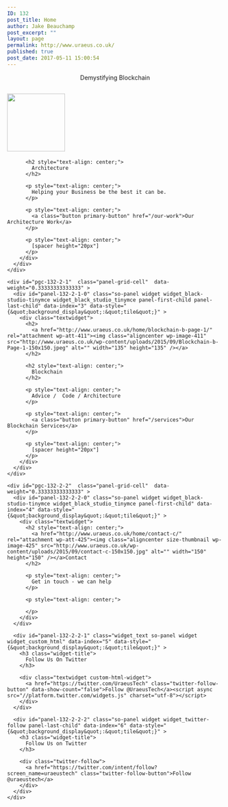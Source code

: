 ```yaml
---
ID: 132
post_title: Home
author: Jake Beauchamp
post_excerpt: ""
layout: page
permalink: http://www.uraeus.co.uk/
published: true
post_date: 2017-05-11 15:00:54
---
```

<div id="pl-132"  class="panel-layout" >
  <div id="pg-132-0"  class="panel-grid panel-has-style"  data-style="{&quot;background&quot;:&quot;#000000&quot;,&quot;background_image_attachment&quot;:&quot;181&quot;,&quot;background_display&quot;:&quot;cover&quot;,&quot;row_stretch&quot;:&quot;full&quot;,&quot;cell_alignment&quot;:&quot;flex-start&quot;}" >
    <div class="siteorigin-panels-stretch panel-row-style panel-row-style-for-132-0" data-stretch-type="full" >
      <div id="pgc-132-0-0"  class="panel-grid-cell"  data-weight="1" >
        <div id="panel-132-0-0-0" class="so-panel widget widget_sow-hero panel-first-child panel-last-child" data-index="0" data-style="{&quot;background&quot;:&quot;#000000&quot;,&quot;background_image_attachment&quot;:false,&quot;background_display&quot;:&quot;tile&quot;}" >
          <div class="panel-widget-style panel-widget-style-for-132-0-0-0" >
            <div class="so-widget-sow-hero so-widget-sow-hero-default-feb4cec33aa6 so-widget-fittext-wrapper" data-fit-text-compressor="0.85">
              <div class="sow-slider-base " style="display: none">
                <ul class="sow-slider-images" data-settings="{&quot;pagination&quot;:true,&quot;speed&quot;:800,&quot;timeout&quot;:8000,&quot;swipe&quot;:true}">
                  <li class="sow-slider-image" style="background-color: #333333" >
                    <div class="sow-slider-image-container">
                      <div class="sow-slider-image-wrapper">
                        <h1 style="text-align: center">
                          Uraeus Technology
                        </h1>
                      </div>
                    </div>
                  </li>
                </ul>
                
                <ol class="sow-slider-pagination">
                  <li>
                    <a href="#" data-goto="0">1</a>
                  </li>
                </ol>
                
                <div class="sow-slide-nav sow-slide-nav-next">
                  <a href="#" data-goto="next" data-action="next"> <em class="sow-sld-icon-thick-right"></em> </a>
                </div>
                
                <div class="sow-slide-nav sow-slide-nav-prev">
                  <a href="#" data-goto="previous" data-action="prev"> <em class="sow-sld-icon-thick-left"></em> </a>
                </div>
              </div>
            </div>
          </div>
        </div>
      </div>
    </div>
  </div>
  
  <div id="pg-132-1"  class="panel-grid panel-no-style"  data-style="{&quot;background_display&quot;:&quot;tile&quot;,&quot;cell_alignment&quot;:&quot;flex-start&quot;}" >
    <div id="pgc-132-1-0"  class="panel-grid-cell"  data-weight="1" >
      <div id="panel-132-1-0-0" class="so-panel widget widget_black-studio-tinymce widget_black_studio_tinymce panel-first-child panel-last-child" data-index="1" data-style="{&quot;background_display&quot;:&quot;tile&quot;}" >
        <div class="textwidget">
          <p style="text-align: center;">
            Demystifying Blockchain
          </p>
        </div>
      </div>
    </div>
  </div>
  
  <div id="pg-132-2"  class="panel-grid panel-no-style" >
    <div id="pgc-132-2-0"  class="panel-grid-cell"  data-weight="0.33333333333333" >
      <div id="panel-132-2-0-0" class="so-panel widget widget_black-studio-tinymce widget_black_studio_tinymce panel-first-child panel-last-child" data-index="2" data-style="{&quot;background_display&quot;:&quot;tile&quot;}" >
        <div class="textwidget">
          <h2>
            <a href="http://www.uraeus.co.uk/home/architecture-a/" rel="attachment wp-att-424"><img class="aligncenter  wp-image-424" src="http://www.uraeus.co.uk/wp-content/uploads/2015/09/architecture-a-150x150.jpg" alt="" width="135" height="135" /></a>
          </h2>
          
          <h2 style="text-align: center;">
            Architecture
          </h2>
          
          <p style="text-align: center;">
            Helping your Business be the best it can be.
          </p>
          
          <p style="text-align: center;">
            <a class="button primary-button" href="/our-work">Our Architecture Work</a>
          </p>
          
          <p style="text-align: center;">
            [spacer height="20px"]
          </p>
        </div>
      </div>
    </div>
    
    <div id="pgc-132-2-1"  class="panel-grid-cell"  data-weight="0.33333333333333" >
      <div id="panel-132-2-1-0" class="so-panel widget widget_black-studio-tinymce widget_black_studio_tinymce panel-first-child panel-last-child" data-index="3" data-style="{&quot;background_display&quot;:&quot;tile&quot;}" >
        <div class="textwidget">
          <h2>
            <a href="http://www.uraeus.co.uk/home/blockchain-b-page-1/" rel="attachment wp-att-411"><img class="aligncenter wp-image-411" src="http://www.uraeus.co.uk/wp-content/uploads/2015/09/Blockchain-b-Page-1-150x150.jpeg" alt="" width="135" height="135" /></a>
          </h2>
          
          <h2 style="text-align: center;">
            Blockchain
          </h2>
          
          <p style="text-align: center;">
            Advice /  Code / Architecture
          </p>
          
          <p style="text-align: center;">
            <a class="button primary-button" href="/services">Our Blockchain Services</a>
          </p>
          
          <p style="text-align: center;">
            [spacer height="20px"]
          </p>
        </div>
      </div>
    </div>
    
    <div id="pgc-132-2-2"  class="panel-grid-cell"  data-weight="0.33333333333333" >
      <div id="panel-132-2-2-0" class="so-panel widget widget_black-studio-tinymce widget_black_studio_tinymce panel-first-child" data-index="4" data-style="{&quot;background_display&quot;:&quot;tile&quot;}" >
        <div class="textwidget">
          <h2 style="text-align: center;">
            <a href="http://www.uraeus.co.uk/home/contact-c/" rel="attachment wp-att-425"><img class="aligncenter size-thumbnail wp-image-425" src="http://www.uraeus.co.uk/wp-content/uploads/2015/09/contact-c-150x150.jpg" alt="" width="150" height="150" /></a>Contact
          </h2>
          
          <p style="text-align: center;">
            Get in touch - we can help
          </p>
          
          <p style="text-align: center;">
             
          </p>
        </div>
      </div>
      
      <div id="panel-132-2-2-1" class="widget_text so-panel widget widget_custom_html" data-index="5" data-style="{&quot;background_display&quot;:&quot;tile&quot;}" >
        <h3 class="widget-title">
          Follow Us On Twitter
        </h3>
        
        <div class="textwidget custom-html-widget">
          <a href="https://twitter.com/UraeusTech" class="twitter-follow-button" data-show-count="false">Follow @UraeusTech</a><script async src="//platform.twitter.com/widgets.js" charset="utf-8"></script>
        </div>
      </div>
      
      <div id="panel-132-2-2-2" class="so-panel widget widget_twitter-follow panel-last-child" data-index="6" data-style="{&quot;background_display&quot;:&quot;tile&quot;}" >
        <h3 class="widget-title">
          Follow Us on Twitter
        </h3>
        
        <div class="twitter-follow">
          <a href="https://twitter.com/intent/follow?screen_name=uraeustech" class="twitter-follow-button">Follow @uraeustech</a>
        </div>
      </div>
    </div>
  </div>
</div>